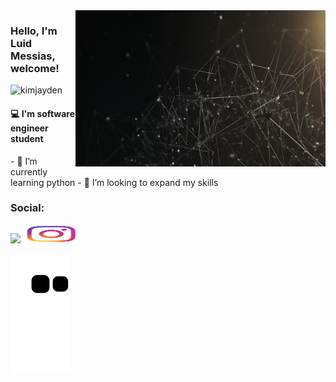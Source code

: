 <img align="right" src="https://raw.githubusercontent.com/SrLuidMessias/SrLuidMessias/main/black.png.webp" max-width="400px" width="400px" align="right">
<h3 align="left"> Hello, I'm Luid Messias, welcome!</h3>
<p align="left"> <img src="https://komarev.com/ghpvc/?username=kimjayden&label=Profile%20views&color=0e75b6&style=flat" alt="kimjayden" /> </p>
<h4>💻 I'm software engineer student</h4> 
- 🌱 I’m currently learning python
- 💞️ I’m looking to expand my skills


<h3 align="left">Social:</h3>

 <a href="https://www.linkedin.com/in/luid-messias-b01396228/" target="_blank"><img src="https://img.shields.io/badge/-LinkedIn-%230077B5?style=for-the-badge&logo=linkedin&logoColor=white" target="_blank"></a> 
 <a href = "https://www.instagram.com/messias_magno_/"><img src="https://github.com/SrLuidMessias/SrLuidMessias/blob/main/insta.jpg" height= "30" max-width="90px" width="90px" target="_blank"></a>


<div> 
 
  ![Snake animation](https://github.com/AugustoBernardes/AugustoBernardes/blob/output/github-contribution-grid-snake.svg)
 
</div>
